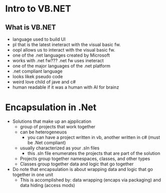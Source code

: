 # Intro to VB.NET

## What is VB.NET

- language used to build UI
- pl that is the latest ineteract with the visual basic fw.
- oopl allows us to interact with the visual basic fw.
- one of the .net languages created by Microsoft
- works with .net fw??? .net fw uses ineteract
- one of the major languages of the .net platform
- .net compliant language
- looks likek pseudo code
- weird love child of jave and c#
- human readable if it was a human with AI for brainz
# Encapsulation in .Net

- Solutions that make up an ajpplication
    - group of projects that work together
    - can be heterogeneuos 
        - you can have a project written in vb, another written in c# (must be .Net compliant)
    - usually characterized as your .sln files
        - this .sln file enumerates the projects that are part of the solution
    - Projects group together namespaces, classes, and other types
    - Classes group together data and logic that go together
- Do note that encapsulation is about wrapping data and logic that go together in one unit
    - This is accomplished by: data wrapping (encaps via packaging) and data hiding (access mods)
